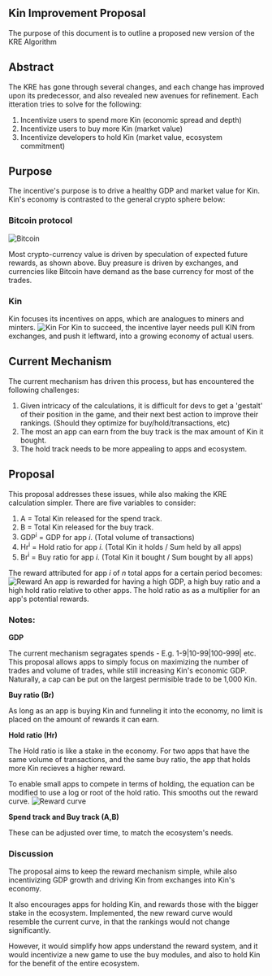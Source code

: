 ## Kin Improvement Proposal
The purpose of this document is to outline a proposed new version of the KRE Algorithm

## Abstract
The KRE has gone through several changes, and each change has improved upon its predecessor, and also revealed new avenues for refinement. Each itteration tries to solve for the following:

1. Incentivize users to spend more Kin (economic spread and depth)
2. Incentivize users to buy more Kin (market value)
3. Incentivize developers to hold Kin (market value, ecosystem commitment)

## Purpose
The incentive's purpose is to drive a healthy GDP and market value for Kin. Kin's economy is contrasted to the general crypto sphere below:

### Bitcoin protocol
![Bitcoin](https://i.imgur.com/iLIFAfD.jpg)

Most crypto-currency value is driven by speculation of expected future rewards, as shown above. Buy preasure is driven by exchanges, and currencies like Bitcoin have demand as the base currency for most of the trades.

### Kin
Kin focuses its incentives on apps, which are analogues to miners and minters.
![Kin](https://i.imgur.com/cKtxrRD.jpg)
For Kin to succeed, the incentive layer needs pull KIN from exchanges, and push it leftward, into a growing economy of actual users. 

## Current Mechanism
The current mechanism has driven this process, but has encountered the following challenges:

1. Given intricacy of the calculations, it is difficult for devs to get a 'gestalt' of their position in the game, and their next best action to improve their rankings. (Should they optimize for buy/hold/transactions, etc)
2. The most an app can earn from the buy track is the max amount of Kin it bought.
3. The hold track needs to be more appealing to apps and ecosystem.

## Proposal
This proposal addresses these issues, while also making the KRE calculation simpler. There are five variables to consider:

1. A = Total Kin released for the spend track.
2. B = Total Kin released for the buy track.
3. GDP<sup>i</sup> = GDP for app *i*. (Total volume of transactions)
4. Hr<sup>i</sup> = Hold ratio for app *i*. (Total Kin it holds / Sum held by all apps)
5. Br<sup>i</sup> = Buy ratio for app *i*. (Total Kin it bought / Sum bought by all apps)

The reward attributed for app *i* of *n* total apps for a certain period becomes:
![Reward](https://i.imgur.com/kj6f0nD.jpg)
An app is rewarded for having a high GDP, a high buy ratio and a high hold ratio relative to other apps. The hold ratio as as a multiplier for an app's potential rewards.

### Notes:
**GDP**

The current mechanism segragates spends - E.g. 1-9|10-99|100-999| etc. This proposal allows apps to simply focus on maximizing the number of trades and volume of trades, while still increasing Kin's economic GDP. Naturally, a cap can be put on the largest permisible trade to be 1,000 Kin.


**Buy ratio (Br)**

As long as an app is buying Kin and funneling it into the economy, no limit is placed on the amount of rewards it can earn.


**Hold ratio (Hr)**

The Hold ratio is like a stake in the economy. For two apps that have the same volume of transactions, and the same buy ratio, the app that holds more Kin recieves a higher reward.

To enable small apps to compete in terms of holding, the equation can be modified to use a log or root of the hold ratio. This smooths out the reward curve.
![Reward curve](https://i.imgur.com/C7OTtZx.jpg)

**Spend track and Buy track (A,B)**

These can be adjusted over time, to match the ecosystem's needs.

### Discussion
The proposal aims to keep the reward mechanism simple, while also incentivizing GDP growth and driving Kin from exchanges into Kin's economy.

It also encourages apps for holding Kin, and rewards those with the bigger stake in the ecosystem. Implemented, the new reward curve would resemble the current curve, in that the rankings would not change significantly.

However, it would simplify how apps understand the reward system, and it would incentivize a new game to use the buy modules, and also to hold Kin for the benefit of the entire ecosystem.